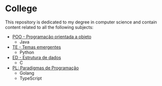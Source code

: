 # College

This repository is dedicated to my degree in computer science and contain content related to all the following subjects: 

* [POO - Programação orientada a objeto](terceiro_semestre/POO)
  * Java
* [TE - Temas emergentes](quarto_semestre/TE)
  * Python
* [ED - Estrutura de dados](quarto_semestre/ED)
  * C 
* [PL: Paradigmas de Programação](quinto_semestre/PL)
  * Golang
  * TypeScript